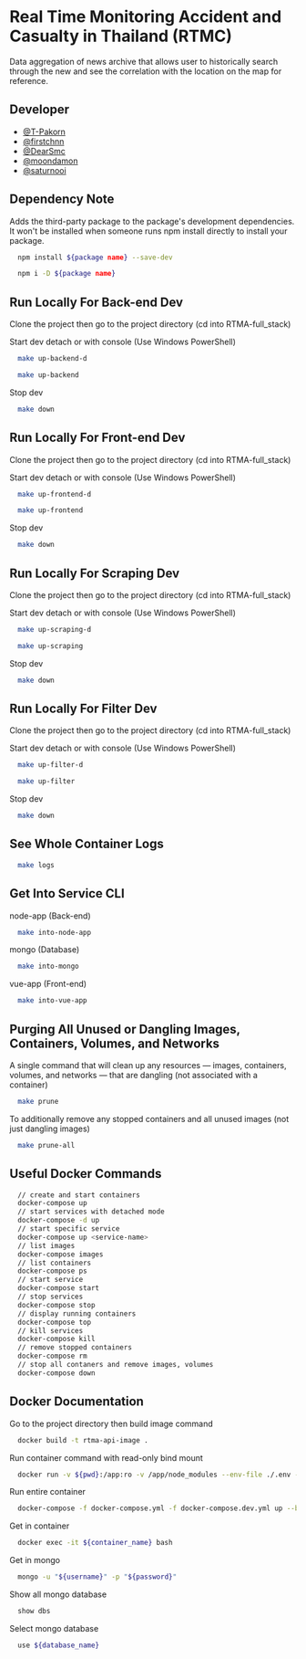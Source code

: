 # Real Time Monitoring Accident and Casualty in Thailand (RTMC)

Data aggregation of news archive that allows user to historically search through the new and see the correlation with the location on the map for reference.

## Developer

- [@T-Pakorn](https://github.com/T-Pakorn)
- [@firstchnn](https://github.com/firstchnn)
- [@DearSmc](https://github.com/DearSmc)
- [@moondamon](https://github.com/moondamon)
- [@saturnooi](https://github.com/saturnooi)

## Dependency Note

Adds the third-party package to the package's development dependencies. It won't be installed when someone runs npm install directly to install your package.

```bash
  npm install ${package name} --save-dev
```

```bash
  npm i -D ${package name}
```

## Run Locally For Back-end Dev

Clone the project then go to the project directory (cd into RTMA-full_stack)

Start dev detach or with console (Use Windows PowerShell)

```bash
  make up-backend-d
```

```bash
  make up-backend
```

Stop dev

```bash
  make down
```

## Run Locally For Front-end Dev

Clone the project then go to the project directory (cd into RTMA-full_stack)

Start dev detach or with console (Use Windows PowerShell)

```bash
  make up-frontend-d
```

```bash
  make up-frontend
```

Stop dev

```bash
  make down
```

## Run Locally For Scraping Dev

Clone the project then go to the project directory (cd into RTMA-full_stack)

Start dev detach or with console (Use Windows PowerShell)

```bash
  make up-scraping-d
```

```bash
  make up-scraping
```

Stop dev

```bash
  make down
```

## Run Locally For Filter Dev

Clone the project then go to the project directory (cd into RTMA-full_stack)

Start dev detach or with console (Use Windows PowerShell)

```bash
  make up-filter-d
```

```bash
  make up-filter
```

Stop dev

```bash
  make down
```

## See Whole Container Logs

```bash
  make logs
```

## Get Into Service CLI

node-app (Back-end)

```bash
  make into-node-app
```

mongo (Database)

```bash
  make into-mongo
```

vue-app (Front-end)

```bash
  make into-vue-app
```

## Purging All Unused or Dangling Images, Containers, Volumes, and Networks

A single command that will clean up any resources — images, containers, volumes, and networks — that are dangling (not associated with a container)

```bash
  make prune
```

To additionally remove any stopped containers and all unused images (not just dangling images)

```bash
  make prune-all
```

## Useful Docker Commands

```bash
  // create and start containers
  docker-compose up
  // start services with detached mode
  docker-compose -d up
  // start specific service
  docker-compose up <service-name>
  // list images
  docker-compose images
  // list containers
  docker-compose ps
  // start service
  docker-compose start
  // stop services
  docker-compose stop
  // display running containers
  docker-compose top
  // kill services
  docker-compose kill
  // remove stopped containers
  docker-compose rm
  // stop all contaners and remove images, volumes
  docker-compose down
```

## Docker Documentation

Go to the project directory then build image command

```bash
  docker build -t rtma-api-image .
```

Run container command with read-only bind mount

```bash
  docker run -v ${pwd}:/app:ro -v /app/node_modules --env-file ./.env -p 8000:3000 -d --name rtma-api-app rtma-api-image
```

Run entire container

```bash
  docker-compose -f docker-compose.yml -f docker-compose.dev.yml up --build --force-recreate
```

Get in container

```bash
  docker exec -it ${container_name} bash
```

Get in mongo

```bash
  mongo -u "${username}" -p "${password}"
```

Show all mongo database

```bash
  show dbs
```

Select mongo database

```bash
  use ${database_name}
```
